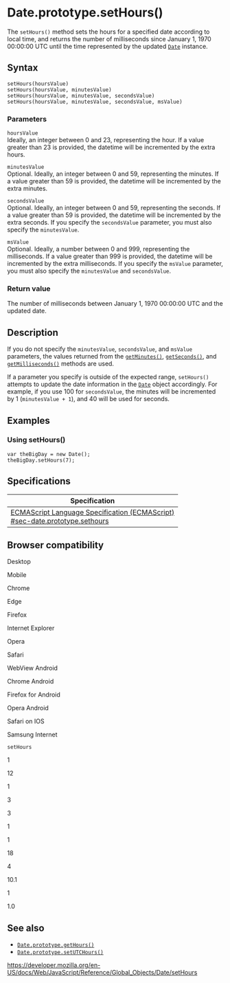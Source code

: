 Date.prototype.setHours()
=========================

The `setHours()` method sets the hours for a specified date according to local time, and returns the number of milliseconds since January 1, 1970 00:00:00 UTC until the time represented by the updated [`Date`](../date) instance.

Syntax
------

    setHours(hoursValue)
    setHours(hoursValue, minutesValue)
    setHours(hoursValue, minutesValue, secondsValue)
    setHours(hoursValue, minutesValue, secondsValue, msValue)

### Parameters

`hoursValue`  
Ideally, an integer between 0 and 23, representing the hour. If a value greater than 23 is provided, the datetime will be incremented by the extra hours.

`minutesValue`  
Optional. Ideally, an integer between 0 and 59, representing the minutes. If a value greater than 59 is provided, the datetime will be incremented by the extra minutes.

`secondsValue`  
Optional. Ideally, an integer between 0 and 59, representing the seconds. If a value greater than 59 is provided, the datetime will be incremented by the extra seconds. If you specify the `secondsValue` parameter, you must also specify the `minutesValue`.

`msValue`  
Optional. Ideally, a number between 0 and 999, representing the milliseconds. If a value greater than 999 is provided, the datetime will be incremented by the extra milliseconds. If you specify the `msValue` parameter, you must also specify the `minutesValue` and `secondsValue`.

### Return value

The number of milliseconds between January 1, 1970 00:00:00 UTC and the updated date.

Description
-----------

If you do not specify the `minutesValue`, `secondsValue`, and `msValue` parameters, the values returned from the [`getMinutes()`](getminutes), [`getSeconds()`](getseconds), and [`getMilliseconds()`](getmilliseconds) methods are used.

If a parameter you specify is outside of the expected range, `setHours()` attempts to update the date information in the [`Date`](../date) object accordingly. For example, if you use 100 for `secondsValue`, the minutes will be incremented by 1 (`minutesValue + 1`), and 40 will be used for seconds.

Examples
--------

### Using setHours()

    var theBigDay = new Date();
    theBigDay.setHours(7);

Specifications
--------------

<table><thead><tr class="header"><th>Specification</th></tr></thead><tbody><tr class="odd"><td><a href="https://tc39.es/ecma262/#sec-date.prototype.sethours">ECMAScript Language Specification (ECMAScript)<br />
<span class="small">#sec-date.prototype.sethours</span></a></td></tr></tbody></table>

Browser compatibility
---------------------

Desktop

Mobile

Chrome

Edge

Firefox

Internet Explorer

Opera

Safari

WebView Android

Chrome Android

Firefox for Android

Opera Android

Safari on IOS

Samsung Internet

`setHours`

1

12

1

3

3

1

1

18

4

10.1

1

1.0

See also
--------

-   [`Date.prototype.getHours()`](gethours)
-   [`Date.prototype.setUTCHours()`](setutchours)

<a href="https://developer.mozilla.org/en-US/docs/Web/JavaScript/Reference/Global_Objects/Date/setHours" class="_attribution-link">https://developer.mozilla.org/en-US/docs/Web/JavaScript/Reference/Global_Objects/Date/setHours</a>
